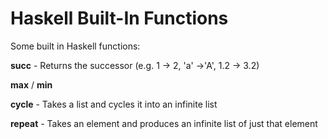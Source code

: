 # Haskell Built-In Functions

Some built in Haskell functions:

**succ** - Returns the successor (e.g. 1 -> 2, 'a' ->'A', 1.2 -> 3.2)

**max** / **min**

**cycle** - Takes a list and cycles it into an infinite list

**repeat** - Takes an element and produces an infinite list of just that element


